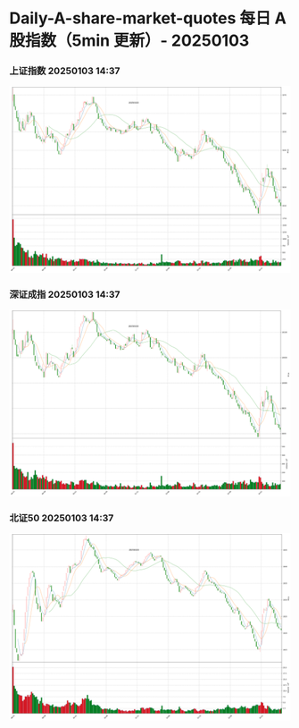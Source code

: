 
# Daily-A-share-market-quotes 每日 A 股指数（5min 更新）- 20250103

### 上证指数 20250103 14:37
![](./fig/2025/1/20250103-sh000001.png)

### 深证成指 20250103 14:37
![](./fig/2025/1/20250103-sz399001.png)

### 北证50 20250103 14:37
![](./fig/2025/1/20250103-bj899050.png)
